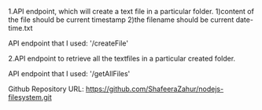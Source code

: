 1.API endpoint, which will create a text file in a particular folder.
1)content of the file should be current timestamp
2)the filename should be current date-time.txt

API endpoint that I used: '/createFile'


2.API endpoint to retrieve all the textfiles in a particular created folder.

API endpoint that I used: '/getAllFiles'




Github Repository URL:  https://github.com/ShafeeraZahur/nodejs-filesystem.git